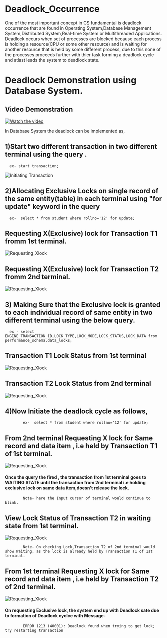 # Deadlock_Occurrence
  One of the most important concept in CS fundamental is deadlock occurrence that are found in Operating System,Database Management System,Distributed System,Real-time System    or Multithreaded Applications.
  Deadlock occurs when set of processes are blocked because each process is holding a resource(CPU or some other resource) and is waiting for another resource that is held    by some different process, due to this none of the processes proceeds further with thier task forming a deadlock cycle and atlast leads the system to deadlock state.

# Deadlock Demonstration using Database System.

  ## Video Demonstration
  
  [![Watch the video](https://img.youtube.com/vi/your-video-id/0.jpg)](/assets/Deadlock_Demonstration.mkv)

  In Database System the deadlock can be implemented as,
  ## 1)Start two different transaction in two different terminal using the query .
      ex- start transaction;
  ![Initiating Transaction](assets/Start_transaction.png)

  ## 2)Allocating Exclusive Locks on single record of the same entity(table) in each terminal using "for update" keyword in the query
      ex-  select * from student where rollno='12' for update;
      
  ## Requesting X(Exclusive) lock for Transaction T1 fromm 1st terminal.
  ![Requesting_Xlock](assets/Transaction1_.png)

  ## Requesting X(Exclusive) lock for Transaction T2 fromm 2nd terminal.
  ![Requesting_Xlock](assets/T2_X_Lock.png)


  ## 3) Making Sure that the Exclusive lock is granted to each individual record of same entity in two different terminal using the below query.
      ex - select ENGINE_TRANSACTION_ID,LOCK_TYPE,LOCK_MODE,LOCK_STATUS,LOCK_DATA from performance_schema.data_locks;
  ## Transaction T1 Lock Status from 1st terminal
  ![Requesting_Xlock](assets/T1_X_lock_Status.png)

  ## Transaction T2 Lock Status from 2nd terminal
  ![Requesting_Xlock](assets/T2_lock_status.png)

  

  ## 4)Now Initiate the deadlock cycle as follows,
            ex-  select * from student where rollno='12' for update;
 ## From 2nd terminal Requesting X lock for Same record  and data item , i.e held by Transaction T1 of 1st terminal.
 ![Requesting_Xlock](assets/T2_Requesting_X_lock.png) 
  ####   Once the query the fired , the transaction from 1st terminal goes to WAITING STATE until the transaction from 2nd terminal i.e holding exclusive lock on same data              item,doesn't release the lock.
            Note- here the Input cursor of terminal would continue to blink.

  ## View Lock Status of Transaction T2 in waiting state from 1st terminal.
  ![Requesting_Xlock](assets/T2_Waiting_for_X_Lock.png) 
                
            Note- On checking Lock,Transaction T2 of 2nd terminal would show Waiting, as the lock is already held by Transaction T1 of 1st terminal.

  ## From 1st terminal Requesting X lock for Same record  and data item , i.e held by Transaction T2 of 2nd terminal.
 ![Requesting_Xlock](assets/T1_Requesting_X_lock.png) 
  ####   On requesting Exclusive lock, the system end up with Deadlock sate due to formation of Deadlock cyclce with Message-
            ERROR 1213 (40001): Deadlock found when trying to get lock; try restarting transaction


    
